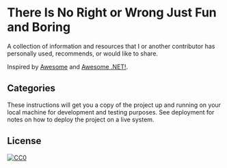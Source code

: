 # There Is No Right or Wrong Just Fun and Boring

A collection of information and resources that I or another contributor has personally used, recommends, or would like to share.

Inspired by [Awesome](https://github.com/sindresorhus/awesome) and [Awesome .NET!](https://github.com/quozd/awesome-dotnet/).

## Categories

These instructions will get you a copy of the project up and running on your local machine for development and testing purposes. See deployment for notes on how to deploy the project on a live system.

## License

[![CC0](https://licensebuttons.net/p/zero/1.0/88x31.png)](https://creativecommons.org/publicdomain/zero/1.0/)
